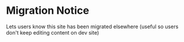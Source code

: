Migration Notice
================

Lets users know this site has been migrated elsewhere (useful so users don't keep editing content on dev site)